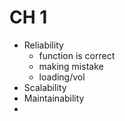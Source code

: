 # CH 1
- Reliability
	- function is correct
	- making mistake
	- loading/vol
- Scalability
- Maintainability
-
<!--stackedit_data:
eyJoaXN0b3J5IjpbLTIwOTY5MTU1NTFdfQ==
-->